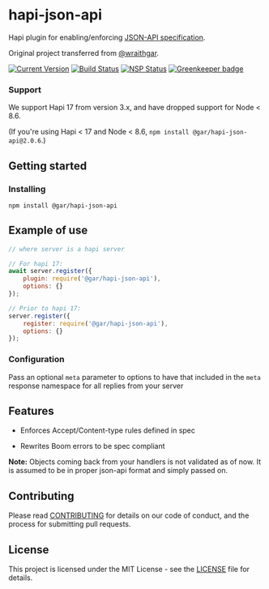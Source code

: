 # hapi-json-api

Hapi plugin for enabling/enforcing [JSON-API specification](http://jsonapi.org).

Original project transferred from [@wraithgar](https://github.com/wraithgar).

[![Current Version](https://img.shields.io/npm/v/@gar/hapi-json-api.svg)](https://www.npmjs.org/package/@gar/hapi-json-api)
[![Build Status](https://travis-ci.org/kjellmorten/hapi-json-api.svg?branch=master)](https://travis-ci.org/kjellmorten/hapi-json-api)
[![NSP Status](https://nodesecurity.io/orgs/laboreum/projects/933c42d1-7af0-4d0b-82b5-08c4915afe6b/badge)](https://nodesecurity.io/orgs/laboreum/projects/933c42d1-7af0-4d0b-82b5-08c4915afe6b)
[![Greenkeeper badge](https://badges.greenkeeper.io/kjellmorten/hapi-json-api.svg)](https://greenkeeper.io/)

### Support

We support Hapi 17 from version 3.x, and have dropped support for Node < 8.6.

(If you're using Hapi < 17 and Node < 8.6, `npm install @gar/hapi-json-api@2.0.6`.)

## Getting started

### Installing

```shell
npm install @gar/hapi-json-api
```

## Example of use

```javascript
// where server is a hapi server

// For hapi 17:
await server.register({
    plugin: require('@gar/hapi-json-api'),
    options: {}
});

// Prior to hapi 17:
server.register({
    register: require('@gar/hapi-json-api'),
    options: {}
});
```

### Configuration

Pass an optional `meta` parameter to options to have that included in
the `meta` response namespace for all replies from your server

## Features

- Enforces Accept/Content-type rules defined in spec

- Rewrites Boom errors to be spec compliant

**Note:** Objects coming back from your handlers is not validated as of now.
It is assumed to be in proper json-api format and simply passed on.

## Contributing

Please read [CONTRIBUTING](https://github.com/kjellmorten/hapi-json-api/blob/master/CONTRIBUTING.md) for details on our code of conduct, and the process for submitting pull requests.

## License

This project is licensed under the MIT License - see the [LICENSE](https://github.com/kjellmorten/hapi-json-api/blob/master/LICENSE.md) file for details.
